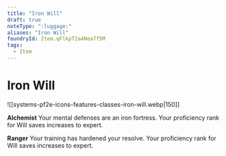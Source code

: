 ```yaml
---
title: "Iron Will"
draft: true
noteType: ":luggage:"
aliases: "Iron Will"
foundryId: Item.qFlkpT2a4Nea7f5M
tags:
  - Item
---
```


# Iron Will
![[systems-pf2e-icons-features-classes-iron-will.webp|150]]

**Alchemist** Your mental defenses are an iron fortress. Your proficiency rank for Will saves increases to expert.

**Ranger** Your training has hardened your resolve. Your proficiency rank for Will saves increases to expert.
